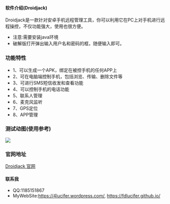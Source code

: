 #### 软件介绍(Droidjack)

  Droidjack是一款针对安卓手机远程管理工具，你可以利用它在PC上对手机进行远程操控，不仅功能强大，使用也很方便。

 - 注意:需要安装java环境
 - 破解版打开弹出输入用户名和密码的框，随便输入即可。

### 功能特性

 - 1、可以生成一个APK，绑定在被控手机的任何APP上
 - 2、可在电脑端控制手机，包括浏览、传输、删除文件等
 - 3、可进行SMS短信收发和查看功能
 - 4、可以控制手机的电话功能
 - 5、联系人管理
 - 6、麦克风监听
 - 7、GPS定位
 - 8、APP管理

### 测试动图(使用参考)

![](https://raw.githubusercontent.com/wiki/FDlucifer/FDlucifer.github.io/droidjack.gif)

### 官网地址

[Droidjack 官网](http://droidjack.net/)

#### 联系我

 - QQ:1185151867
 - MyWebSite:https://4lucifer.wordpress.com/,
https://fdlucifer.github.io/